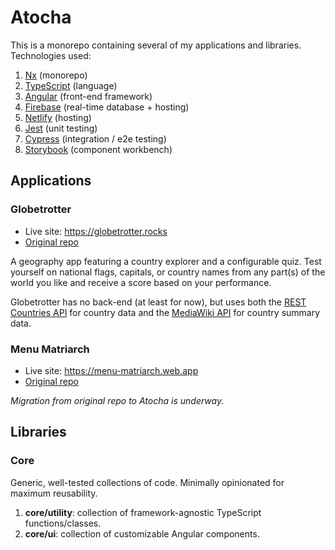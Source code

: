 # Atocha

This is a monorepo containing several of my applications and libraries. Technologies used:

1. [Nx](https://nx.dev/) (monorepo)
2. [TypeScript](https://www.typescriptlang.org/) (language)
3. [Angular](https://angular.io/) (front-end framework)
4. [Firebase](https://firebase.google.com/) (real-time database + hosting)
5. [Netlify](https://www.netlify.com/) (hosting)
6. [Jest](https://jestjs.io/) (unit testing)
7. [Cypress](https://www.cypress.io/) (integration / e2e testing)
8. [Storybook](https://storybook.js.org/) (component workbench)

## Applications

### Globetrotter

- Live site: https://globetrotter.rocks
- [Original repo](https://github.com/johnnycopes/globetrotter)

A geography app featuring a country explorer and a configurable quiz. Test yourself on national flags, capitals, or country names from any part(s) of the world you like and receive a score based on your performance.

Globetrotter has no back-end (at least for now), but uses both the [REST Countries API](https://restcountries.com/) for country data and the [MediaWiki API](https://www.mediawiki.org/wiki/API:Main_page) for country summary data.

### Menu Matriarch

- Live site: https://menu-matriarch.web.app
- [Original repo](https://github.com/johnnycopes/menu-matriarch)

_Migration from original repo to Atocha is underway._

## Libraries

### Core

Generic, well-tested collections of code. Minimally opinionated for maximum reusability.

1. **core/utility**: collection of framework-agnostic TypeScript functions/classes.
2. **core/ui**: collection of customizable Angular components.
